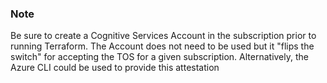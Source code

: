 ### Note
Be sure to create a Cognitive Services Account in the subscription prior to running Terraform. The Account does not need to be used but it "flips the switch" for accepting the TOS for a given subscription. Alternatively, the Azure CLI could be used to provide this attestation